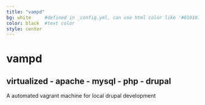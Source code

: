 ```yaml
---
title: "vampd"
bg: white     #defined in _config.yml, can use html color like '#010101'
color: black  #text color
style: center
---
```


# vampd

## virtualized - apache - mysql -  php - drupal

A automated vagrant machine for local drupal development 
